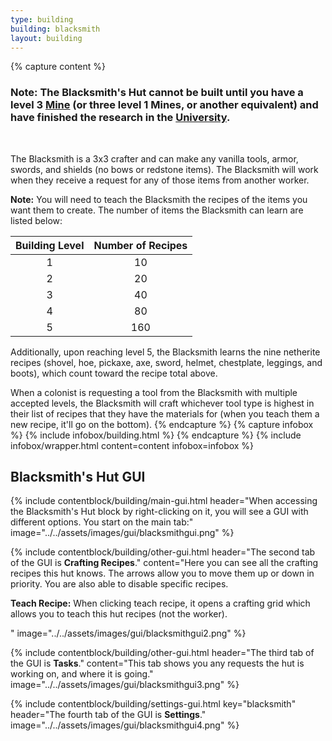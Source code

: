 ```yaml
---
type: building
building: blacksmith
layout: building
---
```

{% capture content %}
### Note: The Blacksmith's Hut cannot be built until you have a level 3 [Mine](../../source/buildings/mine) (or three level 1 Mines, or another equivalent) and have finished the research in the [University](../../source/buildings/university).
<br>

The Blacksmith is a 3x3 crafter and can make any vanilla tools, armor, swords, and shields (no bows or redstone items). The Blacksmith will work when they receive a request for any of those items from another worker. 

**Note:** You will need to teach the Blacksmith the recipes of the items you want them to create. The number of items the Blacksmith can learn are listed below:

| Building Level | Number of Recipes |
| :------------: | :---------------: |
|       1        |        10         |
|       2        |        20         |
|       3        |        40         |
|       4        |        80         |
|       5        |        160        |

Additionally, upon reaching level 5, the Blacksmith learns the nine netherite recipes (shovel, hoe, pickaxe, axe, sword, helmet, chestplate, leggings, and boots), which count toward the recipe total above.

When a colonist is requesting a tool from the Blacksmith with multiple accepted levels, the Blacksmith will craft whichever tool type is highest in their list of recipes that they have the materials for (when you teach them a new recipe, it'll go on the bottom).
{% endcapture %}
{% capture infobox %}
{% include infobox/building.html %}
{% endcapture %}
{% include infobox/wrapper.html content=content infobox=infobox %}

## Blacksmith's Hut GUI

{% include contentblock/building/main-gui.html header="When accessing the Blacksmith's Hut block by right-clicking on it, you will see a GUI with different options. You start on the main tab:" image="../../assets/images/gui/blacksmithgui.png" %}

{% include contentblock/building/other-gui.html header="The second tab of the GUI is <strong>Crafting Recipes</strong>." content="Here you can see all the crafting recipes this hut knows.  The arrows allow you to move them up or down in priority.  You are also able to disable specific recipes.<p><strong> Teach Recipe:</strong> When clicking teach recipe, it opens a crafting grid which allows you to teach this hut recipes (not the worker).</p>" image="../../assets/images/gui/blacksmithgui2.png" %}

{% include contentblock/building/other-gui.html header="The third tab of the GUI is <strong>Tasks</strong>." content="This tab shows you any requests the hut is working on, and where it is going." image="../../assets/images/gui/blacksmithgui3.png" %}

{% include contentblock/building/settings-gui.html key="blacksmith" header="The fourth tab of the GUI is <strong>Settings</strong>." image="../../assets/images/gui/blacksmithgui4.png" %}
